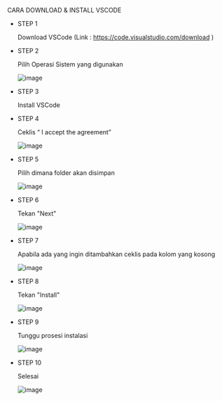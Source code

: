CARA DOWNLOAD & INSTALL VSCODE


- STEP 1

  Download VSCode (Link : https://code.visualstudio.com/download )

- STEP 2

  Pilih Operasi Sistem yang digunakan
  
  ![image](https://github.com/janewilham13/Pertemuan-1-basis-data/assets/148308561/78c6a31f-5c51-40c1-8666-3bcf1be730a0)


- STEP 3

  Install VSCode 

- STEP 4

  Ceklis “ I accept the agreement”
  
  ![image](https://github.com/janewilham13/Pertemuan-1-basis-data/assets/148308561/fac1f9f9-f018-4453-ac59-be0f9892c726)


- STEP 5

  Pilih dimana folder akan disimpan 

  ![image](https://github.com/janewilham13/Pertemuan-1-basis-data/assets/148308561/dc8fc2c8-553a-414a-8c69-875abe34b21c)


- STEP 6

  Tekan "Next"
  
  ![image](https://github.com/janewilham13/Pertemuan-1-basis-data/assets/148308561/de734b4e-28fb-4a34-9488-99437b52a99e)

- STEP 7

  Apabila ada yang ingin ditambahkan ceklis pada kolom yang kosong

  ![image](https://github.com/janewilham13/Pertemuan-1-basis-data/assets/148308561/bf19da6f-80ef-4ed4-a2ad-a5784ffa2b14)

- STEP 8

  Tekan "Install"

  ![image](https://github.com/janewilham13/Pertemuan-1-basis-data/assets/148308561/73c62729-27e7-45bb-91ba-c5ad1b718fe0)

- STEP 9

  Tunggu prosesi instalasi

  ![image](https://github.com/janewilham13/Pertemuan-1-basis-data/assets/148308561/d4c8c002-4d5c-45ab-abaa-c221a73c6251)

- STEP 10

  Selesai

  ![image](https://github.com/janewilham13/Pertemuan-1-basis-data/assets/148308561/2c8c9efc-7f4d-4ad8-8087-b9de9daf643e)

